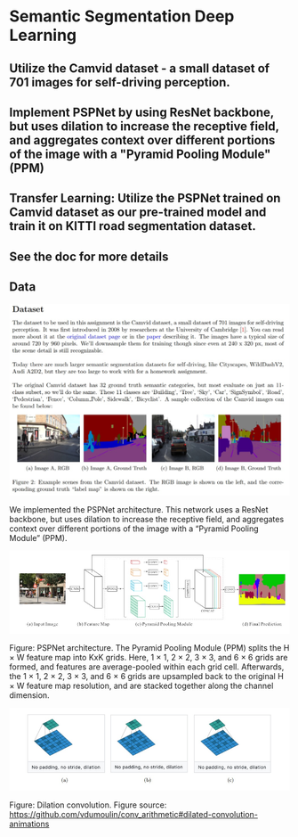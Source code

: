 # Semantic Segmentation Deep Learning

## Utilize the Camvid dataset - a small dataset of 701 images for self-driving perception.

## Implement PSPNet by using ResNet backbone, but uses dilation to increase the receptive field, and aggregates context over different portions of the image with a "Pyramid Pooling Module"(PPM)

## Transfer Learning: Utilize the PSPNet trained on Camvid dataset as our pre-trained model and train it on KITTI road segmentation dataset.

## See the doc for more details

## Data
![Demo](doc/document.jpg)

We implemented the PSPNet architecture. This network uses a ResNet backbone, but uses dilation to increase the receptive field, and aggregates context
over different portions of the image with a “Pyramid Pooling Module” (PPM).

![Demo](doc/1.jpg)

Figure: PSPNet architecture. The Pyramid Pooling Module (PPM) splits the H × W feature map into KxK grids. Here, 1 × 1, 2 × 2, 3 × 3, and 6 × 6 grids are formed, and features are average-pooled within each grid cell. Afterwards, the 1 × 1, 2 × 2, 3 × 3, and 6 × 6 grids are upsampled back to the original H × W feature map resolution, and are stacked together along the channel dimension.

![Demo](doc/2.jpg)

Figure: Dilation convolution. Figure source: https://github.com/vdumoulin/conv_arithmetic#dilated-convolution-animations
